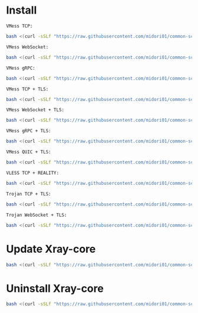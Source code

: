 # Install
`VMess TCP:`
```bash
bash <(curl -sSLf "https://raw.githubusercontent.com/midori01/common-scripts/main/xray/install.sh") tcp
```
`VMess WebSocket:`
```bash
bash <(curl -sSLf "https://raw.githubusercontent.com/midori01/common-scripts/main/xray/install.sh") ws
```
`VMess gRPC:`
```bash
bash <(curl -sSLf "https://raw.githubusercontent.com/midori01/common-scripts/main/xray/install.sh") grpc
```
`VMess TCP + TLS:`
```bash
bash <(curl -sSLf "https://raw.githubusercontent.com/midori01/common-scripts/main/xray/install.sh") tls
```
`VMess WebSocket + TLS:`
```bash
bash <(curl -sSLf "https://raw.githubusercontent.com/midori01/common-scripts/main/xray/install.sh") wss
```
`VMess gRPC + TLS:`
```bash
bash <(curl -sSLf "https://raw.githubusercontent.com/midori01/common-scripts/main/xray/install.sh") grpc-tls
```
`VMess QUIC + TLS:`
```bash
bash <(curl -sSLf "https://raw.githubusercontent.com/midori01/common-scripts/main/xray/install.sh") quic
```
`VLESS TCP + REALITY:`
```bash
bash <(curl -sSLf "https://raw.githubusercontent.com/midori01/common-scripts/main/xray/install.sh") vless
```
`Trojan TCP + TLS:`
```bash
bash <(curl -sSLf "https://raw.githubusercontent.com/midori01/common-scripts/main/xray/install.sh") trojan-tcp
```
`Trojan WebSocket + TLS:`
```bash
bash <(curl -sSLf "https://raw.githubusercontent.com/midori01/common-scripts/main/xray/install.sh") trojan-ws
```

# Update Xray-core
```bash
bash <(curl -sSLf "https://raw.githubusercontent.com/midori01/common-scripts/main/xray/install.sh") update
```

# Uninstall Xray-core
```bash
bash <(curl -sSLf "https://raw.githubusercontent.com/midori01/common-scripts/main/xray/install.sh") uninstall
```
